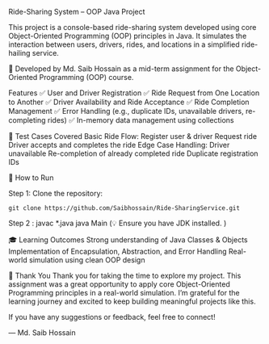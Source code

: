 Ride-Sharing System – OOP Java Project

This project is a console-based ride-sharing system developed using core Object-Oriented Programming (OOP) principles in Java. It simulates the interaction between users, drivers, rides, and locations in a simplified ride-hailing service.

🔧 Developed by Md. Saib Hossain as a mid-term assignment for the Object-Oriented Programming (OOP) course.

Features
✅ User and Driver Registration
✅ Ride Request from One Location to Another
✅ Driver Availability and Ride Acceptance
✅ Ride Completion Management
✅ Error Handling (e.g., duplicate IDs, unavailable drivers, re-completing rides)
✅ In-memory data management using collections

🧪 Test Cases Covered
Basic Ride Flow:
Register user & driver
Request ride
Driver accepts and completes the ride
Edge Case Handling:
Driver unavailable
Re-completion of already completed ride
Duplicate registration IDs

📌 How to Run

Step 1: 
Clone the repository: 

    git clone https://github.com/Saibhossain/Ride-SharingService.git

Step 2 :
javac *.java
java Main
(💡 Ensure you have JDK installed. )

🎓 Learning Outcomes
Strong understanding of Java Classes & Objects
Implementation of Encapsulation, Abstraction, and Error Handling
Real-world simulation using clean OOP design

🙏 Thank You
Thank you for taking the time to explore my project. This assignment was a great opportunity to apply core Object-Oriented Programming principles in a real-world simulation. I’m grateful for the learning journey and excited to keep building meaningful projects like this.

If you have any suggestions or feedback, feel free to connect!

— Md. Saib Hossain
